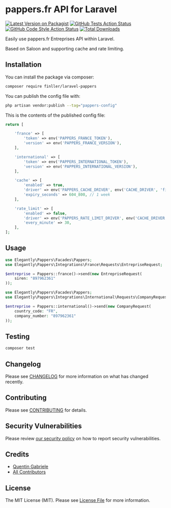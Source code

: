 # pappers.fr API for Laravel

[![Latest Version on Packagist](https://img.shields.io/packagist/v/finller/laravel-pappers.svg?style=flat-square)](https://packagist.org/packages/finller/laravel-pappers)
[![GitHub Tests Action Status](https://img.shields.io/github/actions/workflow/status/finller/laravel-pappers/run-tests.yml?branch=main&label=tests&style=flat-square)](https://github.com/finller/laravel-pappers/actions?query=workflow%3Arun-tests+branch%3Amain)
[![GitHub Code Style Action Status](https://img.shields.io/github/actions/workflow/status/finller/laravel-pappers/fix-php-code-style-issues.yml?branch=main&label=code%20style&style=flat-square)](https://github.com/finller/laravel-pappers/actions?query=workflow%3A"Fix+PHP+code+style+issues"+branch%3Amain)
[![Total Downloads](https://img.shields.io/packagist/dt/finller/laravel-pappers.svg?style=flat-square)](https://packagist.org/packages/finller/laravel-pappers)

Easily use pappers.fr Entreprises API within Laravel.

Based on Saloon and supporting cache and rate limiting.

## Installation

You can install the package via composer:

```bash
composer require finller/laravel-pappers
```

You can publish the config file with:

```bash
php artisan vendor:publish --tag="pappers-config"
```

This is the contents of the published config file:

```php
return [

    'france' => [
        'token' => env('PAPPERS_FRANCE_TOKEN'),
        'version' => env('PAPPERS_FRANCE_VERSION'),
    ],

    'international' => [
        'token' => env('PAPPERS_INTERNATIONAL_TOKEN'),
        'version' => env('PAPPERS_INTERNATIONAL_VERSION'),
    ],

    'cache' => [
        'enabled' => true,
        'driver' => env('PAPPERS_CACHE_DRIVER', env('CACHE_DRIVER', 'file')),
        'expiry_seconds' => 604_800, // 1 week
    ],

    'rate_limit' => [
        'enabled' => false,
        'driver' => env('PAPPERS_RATE_LIMIT_DRIVER', env('CACHE_DRIVER', 'file')),
        'every_minute' => 30,
    ],
];
```

## Usage

```php
use Elegantly\Pappers\Facades\Pappers;
use Elegantly\Pappers\Integrations\France\Requests\EntrepriseRequest;

$entreprise = Pappers::france()->send(new EntrepriseRequest(
    siren: "897962361"
));
```

```php
use Elegantly\Pappers\Facades\Pappers;
use Elegantly\Pappers\Integrations\International\Requests\CompanyRequest;

$entreprise = Pappers::international()->send(new CompanyRequest(
    country_code: "FR",
    company_number: "897962361"
));
```

## Testing

```bash
composer test
```

## Changelog

Please see [CHANGELOG](CHANGELOG.md) for more information on what has changed recently.

## Contributing

Please see [CONTRIBUTING](CONTRIBUTING.md) for details.

## Security Vulnerabilities

Please review [our security policy](../../security/policy) on how to report security vulnerabilities.

## Credits

-   [Quentin Gabriele](https://github.com/40128136+QuentinGab)
-   [All Contributors](../../contributors)

## License

The MIT License (MIT). Please see [License File](LICENSE.md) for more information.
